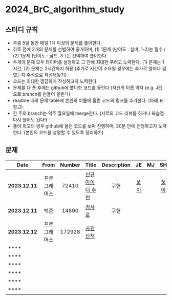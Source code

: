 # 2024_BrC_algorithm_study
## 스터디 규칙
- 주중 5일 동안 매일 1개 이상의 문제를 풀이한다.
- 하루 전에 2개의 문제를 선별하여 공개하며, (1) 1문제 (난이도 : 실버, 1-2)는 필수 / (2) 1문제 (난이도 : 골드, 3-)는 선택하여 풀이한다.  
- 두개의 문제 모두 타이머를 설정하고 그 안에 최대한 푸려고 노력한다. (1) 문제는 1시간, (2) 문제는 2시간까지 허용 (추가로 시간이 소요될 경우에는 추가로 얼마나 걸렸는지 주석으로 작성해놓기)
- 코드는 최대한 깔끔하게 작성하고자 노력한다.
- 문제를 다 푼 후에는 github에 풀이한 코드를 올린다 (자신의 이름 약자 (e.g. JE) 으로 branch를 만들어 올린다)
- readme 내의 문제 table에 본인의 이름에 올린 코드의 링크를 추가한다. (아래 표 참고)
- 한 주의 branch는 익주 월요일에 merge한다. (서로의 코드 리뷰를 하거나 복습겸 다시 풀어도 된다!)
- 풀이 회고의 경우 github에 올린 코드를 보며 진행하며, 30분 안에 진행하고자 노력한다. (본인의 코드를 설명할 수 있도록 정리하기) 


## 문제 
| **Date**       | **From** | Number | Title | Description | JE | MJ | SH |
|----------------|:--------:|:------:|-------|:-----------:|:--------:|:--------:|:--------:|
| **2023.12.11** |프로그래머스|72410|[신규 아이디 추천](https://school.programmers.co.kr/learn/courses/30/lessons/72410)|구현|[풀이](https://github.com/EJueon/2024_BrC_algorithm_study/blob/JE/72410_2.py)|        | [풀이](https://github.com/EJueon/2024_BrC_algorithm_study/blob/SH/2023.12.11_%EC%8B%A0%EA%B7%9C%EC%95%84%EC%9D%B4%EB%94%94%EC%B6%94%EC%B2%9C)     |
| **2023.12.11**|백준|14890|[경사로](https://www.acmicpc.net/problem/14890)|구현|        |        |        |
| **2023.12.12**|프로그래머스|172928|[공원 산책](https://school.programmers.co.kr/learn/courses/30/lessons/172928)|                 |        |        |        |
| ****           |          |             |           |                 |        |        |        |
| ****           |          |             |           |                 |        |        |        |
| ****           |          |             |           |                 |        |        |        |
| ****           |          |             |           |                 |        |        |        |
| ****           |          |             |           |                 |        |        |        |
| ****           |          |             |           |                 |        |        |        |
